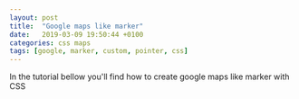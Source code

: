 ```yaml
---
layout: post
title:  "Google maps like marker"
date:   2019-03-09 19:50:44 +0100
categories: css maps
tags: [google, marker, custom, pointer, css]
---
```

In the tutorial bellow you'll find how to create google maps like marker with CSS 

<div id="csstutor" data-height="470" data-href="5c8a43e6a7c1e07300012265"></div>
<script src="https://frontendundefined.com/learn/eb.js"></script>


